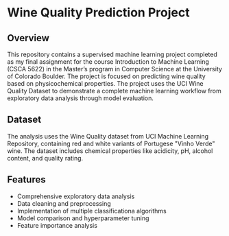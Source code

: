 # Wine Quality Prediction Project

## Overview
This repository contains a supervised machine learning project completed as my final assignment for the course Introduction to Machine Learning (CSCA 5622) in the Master’s program in Computer Science at the University of Colorado Boulder. The project is focused on predicting wine quality based on physicochemical properties. The project uses the UCI Wine Quality Dataset to demonstrate a complete machine learning workflow from exploratory data analysis through model evaluation.

## Dataset
The analysis uses the Wine Quality dataset from UCI Machine Learning Repository, containing red and white variants of Portugese "Vinho Verde" wine. The dataset includes chemical properties like acidicity, pH, alcohol content, and quality rating.

## Features
- Comprehensive exploratory data analysis
- Data cleaning and preprocessing
- Implementation of multiple classificationa algorithms
- Model comparison and hyperparameter tuning
- Feature importance analysis
